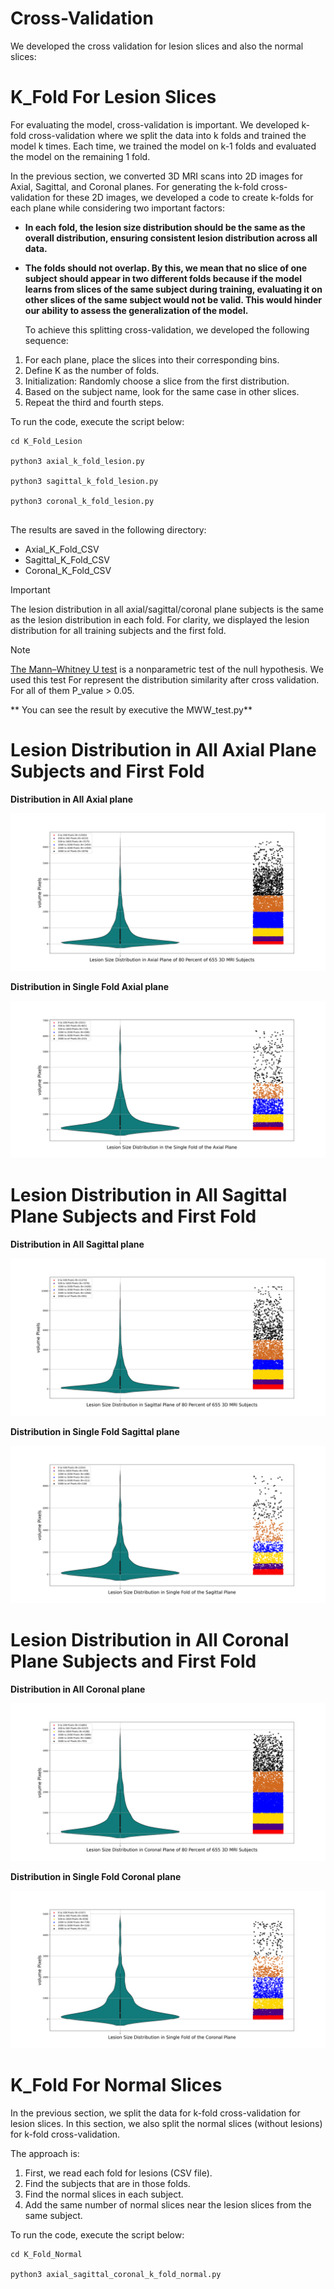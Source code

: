 # Cross-Validation

We developed the cross validation for lesion slices and also the normal slices:


# K_Fold For Lesion Slices

For evaluating the model, cross-validation is important. We developed k-fold cross-validation where we split the data into k folds and trained the model k times. 
Each time, we trained the model on k-1 folds and evaluated the model on the remaining 1 fold.

In the previous section, we converted 3D MRI scans into 2D images for Axial, Sagittal, and Coronal planes.
 For generating the k-fold cross-validation for these 2D images, we developed a code to create k-folds for each plane while considering two important factors:

- **In each fold, the lesion size distribution should be the same as the overall distribution, ensuring consistent lesion distribution across all data.**


- **The folds should not overlap. By this, we mean that no slice of one subject should appear in two different folds because if the model learns from slices of the
 same subject during training, evaluating it on other slices of the same subject would not be valid. This would hinder our ability to assess the generalization of the model.**




  To achieve this splitting cross-validation, we developed the following sequence:

 1. For each plane, place the slices into their corresponding bins.
 2. Define K as the number of folds.
 3. Initialization: Randomly choose a slice from the first distribution.
 4. Based on the subject name, look for the same case in other slices.
 5. Repeat the third and fourth steps.


To run the code, execute the script below:

``` 
cd K_Fold_Lesion

python3 axial_k_fold_lesion.py

python3 sagittal_k_fold_lesion.py 

python3 coronal_k_fold_lesion.py 
 

```
The results are saved in the following directory:

- Axial_K_Fold_CSV
- Sagittal_K_Fold_CSV
- Coronal_K_Fold_CSV

> [!IMPORTANT]
> The lesion distribution in all axial/sagittal/coronal plane subjects is the same as the lesion distribution in each fold.
> For clarity, we displayed the lesion distribution for all training subjects and the first fold.

> [!NOTE]
> [The Mann–Whitney U test](https://en.wikipedia.org/wiki/Mann%E2%80%93Whitney_U_test)  is a nonparametric test of the null hypothesis. We used this test 
> For represent the distribution similarity after cross validation. For all of them P_value > 0.05.

** You can see the result by executive the MWW_test.py**



# Lesion Distribution in All Axial Plane Subjects and First Fold

**Distribution in All Axial plane**

![Figure](./figures/Lesion_information_in_Axial_Plane_of_80_Percent_of_665_3D_Subjects.png)
 


**Distribution in Single Fold Axial plane**

![Figure](./figures/Lesion_information_in_First_Fold_of_Axial_Plane.png)


# Lesion Distribution in All Sagittal Plane Subjects and First Fold


**Distribution in All Sagittal plane**

![Figure](./figures/Lesion_information_in_Sagittal_Plane_in_80_Percent_of_665_3D_Subjects.png)
 


**Distribution in Single Fold Sagittal plane**

![Figure](./figures/Lesion_information_in_First_Fold_of_Sagittal_Plane.png)





# Lesion Distribution in All Coronal Plane Subjects and First Fold


**Distribution in All Coronal plane**

![Figure](./figures/Lesion_information_in_Coronal_Plane_of_80_Percent_of_665_3D_Subjects.png)
 


**Distribution in Single Fold Coronal plane**

![Figure](./figures/Lesion_information_in_First_Fold_of_Coronal_Plane.png)







# K_Fold For Normal Slices

In the previous section, we split the data for k-fold cross-validation for lesion slices. In this section, we also split the normal slices (without lesions) for k-fold cross-validation.

The approach is:

1. First, we read each fold for lesions (CSV file).
2. Find the subjects that are in those folds.
3. Find the normal slices in each subject.
4. Add the same number of normal slices near the lesion slices from the same subject.







To run the code, execute the script below:

``` 
cd K_Fold_Normal

python3 axial_sagittal_coronal_k_fold_normal.py

```

